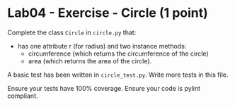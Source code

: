 # Lab04 - Exercise - Circle (1 point)

Complete the class `Circle` in `circle.py` that:
 * has one attribute r (for radius) and two instance methods:
   * circumference (which returns the circumference of the circle)
   * area (which returns the area of the circle).

A basic test has been written in `circle_test.py`. Write more tests in this file.

Ensure your tests have 100% coverage. Ensure your code is pylint compliant.
